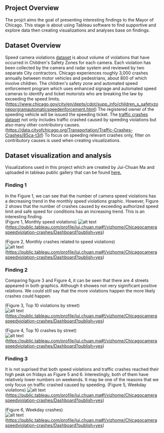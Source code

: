 ## **Project Overview**  
  
The projct aims the goal of presenting interesting findings to the Mayor of Chicago. This stage is about using Tableau software to find supportive and explore data then creating visualizations and analyses base on findings. 
  
  
## **Dataset Overview**  
  
Speed camera violations [dataset](https://data.cityofchicago.org/Transportation/Speed-Camera-Violations/hhkd-xvj4)   is about volume of violations that have occurred in Children's Safety Zones for each camera. Each violation has been collected by the camera and radar system and reviewed by two separate City contractors. Chicago experiences roughly 3,000 crashes annually between motor vehicles and pedestrians, about 800 of which involve children. The children's safety zone and automated speed enforcement program which uses enhanced signage and automated speed cameras to identify and ticket motorists who are breaking the law by exceeding the speed limits. (https://www.chicago.gov/city/en/depts/cdot/supp_info/children_s_safetyzoneporgramautomaticspeedenforcement.html) The registered owner of the speeding vehicle will be issued the speeding ticket. The [traffic crashes dataset](https://data.cityofchicago.org/Transportation/Traffic-Crashes-Crashes/85ca-t3if) not only includes traffic crashed caused by speeding violations but also many other contributory causes. (https://data.cityofchicago.org/Transportation/Traffic-Crashes-Crashes/85ca-t3if) To focus on speeding relevant crashes only, filter on contributory causes is used when creating visualizations. 
  
## **Dataset visualization and analysis**  
Visualizations used in this project which are created by Jui-Chuan Ma and uploaded in tableau public gallery that can be found [here.](https://public.tableau.com/profile/jui.chuan.ma#!/vizhome/Chicagocameraspeedviolation-crashes/Dashboard?publish=yes)
  
### Finding 1  
  
In the Figure 1, we can see that the number of camera speed violations has a decreasing trend in the monthly speed violations graphic. However, Figure 2 shows that the number of crashes caused by exceeding authorized speed limit and safe speed for conditions has an increasing trend. This is an interesting finding.  
(Figure 1, Monthly speed violations)
![alt text](https://github.com/jma4/MSIS-2629-Individual-Project/blob/master/image/Monthly%20speed%20violations.png)  
  (https://public.tableau.com/profile/jui.chuan.ma#!/vizhome/Chicagocameraspeedviolation-crashes/Dashboard?publish=yes)
  
(Figure 2, Monthly crashes related to speed violations)  
![alt text](https://github.com/jma4/MSIS-2629-Individual-Project/blob/master/image/Monthly%20crashes.png)  
  (https://public.tableau.com/profile/jui.chuan.ma#!/vizhome/Chicagocameraspeedviolation-crashes/Dashboard?publish=yes)  
  
  ### Finding 2  
  
Comparing figure 3 and Figure 4, it can be seen that there are 4 streets appeared in both graphics. Although it showes not very siginificant positive relations. We could still say that the more violations happen the more likely crashes could happen.  

(Figure 3, Top 10 violations by street)  
![alt text](https://github.com/jma4/MSIS-2629-Individual-Project/blob/master/image/Top%2010%20violations.png)  
  (https://public.tableau.com/profile/jui.chuan.ma#!/vizhome/Chicagocameraspeedviolation-crashes/Dashboard?publish=yes)
  
  
(Figure 4, Top 10 crashes by street)  
![alt text](https://github.com/jma4/MSIS-2629-Individual-Project/blob/master/image/Top%2010%20crashes.png)  
  (https://public.tableau.com/profile/jui.chuan.ma#!/vizhome/Chicagocameraspeedviolation-crashes/Dashboard?publish=yes)  
  
  ### Finding 3  
  
It is not suprised that both speed violations and traffic crashes reached their high peak on fridays as Figure 5 and 6. Interestingly, both of them have relatively lower numbers on weekends. It may be one of the reasons that we only focus on traffic crashed caused by speeding. 
(Figure 5, Weekday violations)
![alt text](https://github.com/jma4/MSIS-2629-Individual-Project/blob/master/image/Weekday%20violations.png)  
  (https://public.tableau.com/profile/jui.chuan.ma#!/vizhome/Chicagocameraspeedviolation-crashes/Dashboard?publish=yes)  
    
  
(Figure 6, Weekday crashes)  
![alt text](https://github.com/jma4/MSIS-2629-Individual-Project/blob/master/image/Weekday%20crashes.png)  
  (https://public.tableau.com/profile/jui.chuan.ma#!/vizhome/Chicagocameraspeedviolation-crashes/Dashboard?publish=yes)  
  
  
  
  
